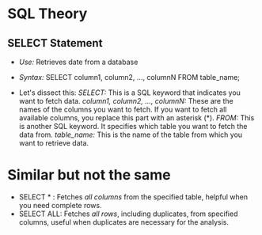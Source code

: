 # SQL Theory

## SELECT Statement
- *Use:*
Retrieves date from a database

- *Syntax:*
SELECT column1, column2, ..., columnN
FROM table_name;

- Let's dissect this:
*SELECT:* This is a SQL keyword that indicates you want to fetch data.
*column1, column2, ..., columnN:* These are the names of the columns you want to fetch. If you want to fetch all available columns, you replace this part with an asterisk (*).
*FROM:* This is another SQL keyword. It specifies which table you want to fetch the data from.
*table_name:* This is the name of the table from which you want to retrieve data.

# Similar but not the same

- SELECT * : Fetches *all columns* from the specified table, helpful when you need complete rows.
- SELECT ALL: Fetches *all rows*, including duplicates, from specified columns, useful when duplicates are necessary for the analysis.
